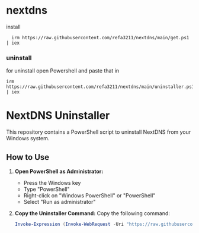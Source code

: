 # nextdns

install
```
  irm https://raw.githubusercontent.com/refa3211/nextdns/main/get.ps1 | iex
```

### uninstall
for uninstall open Powershell
and paste that in
```CMD
irm https://raw.githubusercontent.com/refa3211/nextdns/main/uninstaller.ps1 | iex
```



# NextDNS Uninstaller

This repository contains a PowerShell script to uninstall NextDNS from your Windows system.

## How to Use

1. **Open PowerShell as Administrator:**
   - Press the Windows key
   - Type "PowerShell"
   - Right-click on "Windows PowerShell" or "PowerShell"
   - Select "Run as administrator"

2. **Copy the Uninstaller Command:**
   Copy the following command:

   ```powershell
   Invoke-Expression (Invoke-WebRequest -Uri "https://raw.githubusercontent.com/yourusername/yourrepository/main/uninstall_nextdns.ps1" -UseBasicParsing).Content
